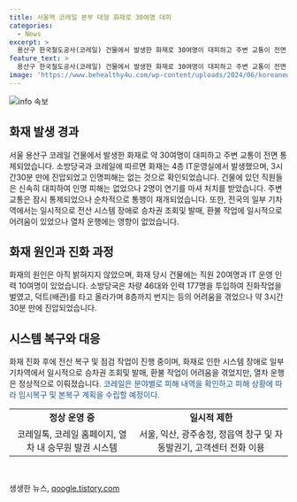 ```yaml
---
title: 서울역 코레일 본부 대형 화재로 30여명 대피
categories:
  - News
excerpt: >
  용산구 한국철도공사(코레일) 건물에서 발생한 화재로 30여명이 대피하고 주변 교통이 전면 통제됐으며, 불은 약 3시간30분만에 진압돼 인명피해 없이 마무리됐다. 화재는 4층 IT운영실에서 발생한 것으로 확인됐고, 화재 원인은 아직 명확하지 않다. 소방당국과 코레일은 해당 사건에 대해 조사 중이며, 화재로 인해 전국 일부 기차역에서의 승차권 조회및 발매, 환불 작업에 일시적으로 지장이 있었지만, 열차는 정상 운행 중이다.
feature_text: >
  용산구 한국철도공사(코레일) 건물에서 발생한 화재로 30여명이 대피하고 주변 교통이 전면 통제됐으며, 불은 약 3시간30분만에 진압돼 인명피해 없이 마무리됐다. 화재는 4층 IT운영실에서 발생한 것으로 확인됐고, 화재 원인은 아직 명확하지 않다. 소방당국과 코레일은 해당 사건에 대해 조사 중이며, 화재로 인해 전국 일부 기차역에서의 승차권 조회및 발매, 환불 작업에 일시적으로 지장이 있었지만, 열차는 정상 운행 중이다.
image: 'https://www.behealthy4u.com/wp-content/uploads/2024/06/koreanews.jpg'
---
```


<p><img src="https://www.behealthy4u.com/wp-content/uploads/2024/06/koreanews.jpg" alt="info 속보" /></p>

<h2 data-ke-size="size26">화재 발생 경과</h2>

<p data-ke-size="size16">서울 용산구 코레일 건물에서 발생한 화재로 약 30여명이 대피하고 주변 교통이 전면 통제되었습니다. 소방당국과 코레일에 따르면 화재는 4층 IT운영실에서 발생했으며, 3시간30분 만에 진압되었고 인명피해는 없는 것으로 확인되었습니다. 건물에 있던 직원들은 신속히 대피하여 인명 피해는 없었으나 2명이 연기를 마셔 처치를 받았습니다. 주변 교통은 잠시 통제되었으나 순차적으로 통행이 재개되었습니다. 또한, 전국의 일부 기차역에서는 일시적으로 전산 시스템 장애로 승차권 조회및 발매, 환불 작업에 일시적으로 어려움이 있었으나 열차 운행에는 영향이 없었습니다.</p>

<h2 data-ke-size="size26">화재 원인과 진화 과정</h2>

<p data-ke-size="size16">화재의 원인은 아직 밝혀지지 않았으며, 화재 당시 건물에는 직원 20여명과 IT 운영 인력 10여명이 있었습니다. 소방당국은 차량 46대와 인력 177명을 투입하여 진화작업을 벌였고, 덕트(배관)를 타고 올라가며 8층까지 번지는 등의 어려움을 겪었으나 약 3시간30분 만에 진압되었습니다.</p>

<h2 data-ke-size="size26">시스템 복구와 대응</h2>

<p data-ke-size="size16">화재 진화 후에 전산 복구 및 점검 작업이 진행 중이며, 화재로 인한 시스템 장애로 일부 기차역에서 일시적으로 승차권 조회및 발매, 환불 작업이 어려움을 겪었지만, 열차 운행은 정상적으로 이뤄졌습니다<span style="color: #1a5490;">. 코레일은 분야별로 피해 내역을 확인하고 피해 상황에 따라 임시복구 및 본복구 계획을 수립할 예정이다.</span></p>

<table>
  <tr>
    <td style="text-align: center; height: 17px;"><b>정상 운영 중</b></td>
    <td style="text-align: center; height: 17px;"><b>일시적 제한</b></td>
  </tr>
  <tr>
    <td style="text-align: center; height: 17px;">코레일톡, 코레일 홈페이지, 열차 내 승무원 발권 시스템</td>
    <td style="text-align: center; height: 17px;">서울, 익산, 광주송정, 정읍역 창구 및 자동발권기, 고객센터 전화 이용</td>
  </tr>
</table>

<p data-ke-size="size16">&nbsp;</p>
생생한 뉴스, <a href="https://qoogle.tistory.com" rel="dofollow">qoogle.tistory.com</a>


